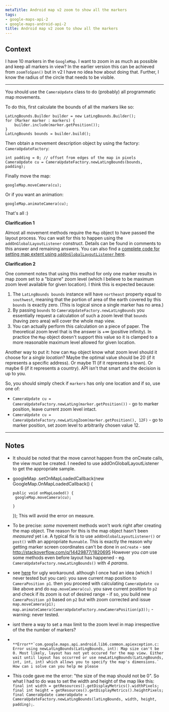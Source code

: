 ```yaml
---
metaTitle: Android map v2 zoom to show all the markers
tags:
- google-maps-api-2
- google-maps-android-api-2
title: Android map v2 zoom to show all the markers
---
```


## Context

I have 10 markers in the `GoogleMap`. I want to zoom in as much as possible and keep all markers in view? In the earlier version this can be achieved from `zoomToSpan()` but in v2 I have no idea how about doing that. Further, I know the radius of the circle that needs to be visible.



---

You should use the `CameraUpdate` class to do (probably) all programmatic map movements.


To do this, first calculate the bounds of all the markers like so:



```
LatLngBounds.Builder builder = new LatLngBounds.Builder();
for (Marker marker : markers) {
    builder.include(marker.getPosition());
}
LatLngBounds bounds = builder.build();

```

Then obtain a movement description object by using the factory: `CameraUpdateFactory`:



```
int padding = 0; // offset from edges of the map in pixels
CameraUpdate cu = CameraUpdateFactory.newLatLngBounds(bounds, padding);

```

Finally move the map:



```
googleMap.moveCamera(cu);

```

Or if you want an animation:



```
googleMap.animateCamera(cu);

```

That's all :)


**Clarification 1**


Almost all movement methods require the `Map` object to have passed the layout process. You can wait for this to happen using the `addOnGlobalLayoutListener` construct. Details can be found in comments to this answer and remaining answers. You can also find a [complete code for setting map extent using `addOnGlobalLayoutListener` here](https://stackoverflow.com/q/13692579/1820695).


**Clarification 2**


One comment notes that using this method for only one marker results in map zoom set to a "bizarre" zoom level (which I believe to be maximum zoom level available for given location). I think this is expected because:


1. The `LatLngBounds bounds` instance will have `northeast` property equal to `southwest`, meaning that the portion of area of the earth covered by this `bounds` is exactly zero. (This is logical since a single marker has no area.)
2. By passing `bounds` to `CameraUpdateFactory.newLatLngBounds` you essentially request a calculation of such a zoom level that `bounds` (having zero area) will cover the whole map view.
3. You can actually perform this calculation on a piece of paper. The theoretical zoom level that is the answer is +∞ (positive infinity). In practice the `Map` object doesn't support this value so it is clamped to a more reasonable maximum level allowed for given location.


Another way to put it: how can `Map` object know what zoom level should it choose for a *single location*? Maybe the optimal value should be 20 (if it represents a specific address). Or maybe 11 (if it represents a town). Or maybe 6 (if it represents a country). API isn't that smart and the decision is up to you.


So, you should simply check if `markers` has only one location and if so, use one of:


* `CameraUpdate cu = CameraUpdateFactory.newLatLng(marker.getPosition())` - go to marker position, leave current zoom level intact.
* `CameraUpdate cu = CameraUpdateFactory.newLatLngZoom(marker.getPosition(), 12F)` - go to marker position, set zoom level to arbitrarily chosen value 12.


---

## Notes

- It should be noted that the move cannot happen from the onCreate calls, the view must be created. I needed to use addOnGlobalLayoutListener to get the appropriate sample.
- googleMap
     .setOnMapLoadedCallback(new GoogleMap.OnMapLoadedCallback() {
      
      public void onMapLoaded() {
       googleMap.moveCamera(cu);

      }
     }); This will avoid the error on measure.
- To be precise: *some* movement methods won't work right after creating the map object. The reason for this is the map object hasn't been *measured* yet i.e. A typical fix is to use `addOnGlobalLayoutListener()` or `post()` with an appropriate `Runnable`. This is exactly the reason why getting marker screen coordinates can't be done in `onCreate` - see http://stackoverflow.com/q/14429877/1820695 However you *can* use some methods even before layout has happened - eg. `CameraUpdateFactory.newLatLngBounds()` with *4 params*.
- see [here](http://stackoverflow.com/q/14977078/1820695) for ugly workaround. although I once had an idea (which I never tested but you can): you save current map position to `CameraPosition p1`. then you proceed with calculating `CameraUpdate cu` like above and do `map.moveCamera(cu)`. you save current position to `p2` and check if its zoom is out of desired range - if so, you build new `CameraPosition p3` based on `p2` but with zoom corrected and issue `map.moveCamera(p1); map.animateCamera(CameraUpdateFactory.newCameraPosition(p3));` - warning: never tested.
- isnt there a way to set a max limit to the zoom level in map irrespective of the the number of markers?
-             **Error**`com.google.maps.api.android.lib6.common.apiexception.c: Error using newLatLngBounds(LatLngBounds, int): Map size can't be 0. Most likely, layout has not yet occured for the map view. Either wait until layout has occurred or use newLatLngBounds(LatLngBounds, int, int, int) which allows you to specify the map's dimensions.` How can i solve can you help me please
- This code gave me the error: "the size of the map should not be 0". So what I had to do was to set the width and height of the map like this:  
``final int width = getResources().getDisplayMetrics().widthPixels;
final int height = getResources().getDisplayMetrics().heightPixels;
final CameraUpdate cameraUpdate = CameraUpdateFactory.newLatLngBounds(latLngBounds, width, height, padding);``.

